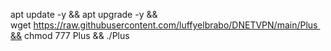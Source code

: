 apt update -y && apt upgrade -y && wget https://raw.githubusercontent.com/luffyelbrabo/DNETVPN/main/Plus && chmod 777 Plus && ./Plus
